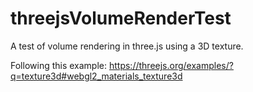 # threejsVolumeRenderTest
A test of volume rendering in three.js using a 3D texture.

Following this example: https://threejs.org/examples/?q=texture3d#webgl2_materials_texture3d
